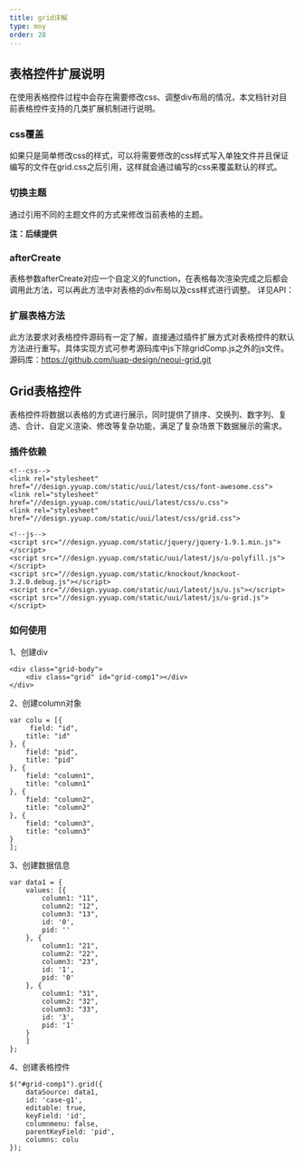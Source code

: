 ```yaml
---
title: grid详解
type: moy
order: 28
---
```

## 表格控件扩展说明

在使用表格控件过程中会存在需要修改css、调整div布局的情况，本文档针对目前表格控件支持的几类扩展机制进行说明。

### css覆盖

如果只是简单修改css的样式，可以将需要修改的css样式写入单独文件并且保证编写的文件在grid.css之后引用，这样就会通过编写的css来覆盖默认的样式。

### 切换主题

通过引用不同的主题文件的方式来修改当前表格的主题。

**注：后续提供**

### afterCreate

表格参数afterCreate对应一个自定义的function，在表格每次渲染完成之后都会调用此方法，可以再此方法中对表格的div布局以及css样式进行调整。
详见API：

### 扩展表格方法

此方法要求对表格控件源码有一定了解，直接通过插件扩展方式对表格控件的默认方法进行重写。具体实现方式可参考源码库中js下除gridComp.js之外的js文件。
源码库：https://github.com/iuap-design/neoui-grid.git

## Grid表格控件

表格控件将数据以表格的方式进行展示，同时提供了排序、交换列、数字列、复选、合计、自定义渲染、修改等复杂功能，满足了复杂场景下数据展示的需求。

### 插件依赖

```
<!--css-->
<link rel="stylesheet" href="//design.yyuap.com/static/uui/latest/css/font-awesome.css">
<link rel="stylesheet" href="//design.yyuap.com/static/uui/latest/css/u.css">
<link rel="stylesheet" href="//design.yyuap.com/static/uui/latest/css/grid.css">

<!--js-->
<script src="//design.yyuap.com/static/jquery/jquery-1.9.1.min.js"></script>
<script src="//design.yyuap.com/static/uui/latest/js/u-polyfill.js"></script>
<script src="//design.yyuap.com/static/knockout/knockout-3.2.0.debug.js"></script>
<script src="//design.yyuap.com/static/uui/latest/js/u.js"></script>
<script src="//design.yyuap.com/static/uui/latest/js/u-grid.js"></script>
```



### 如何使用

1、创建div

```
<div class="grid-body">
    <div class="grid" id="grid-comp1"></div>
</div>
```

2、创建column对象

```
var colu = [{
     field: "id",
    title: "id"
}, {
    field: "pid",
    title: "pid"
}, {
    field: "column1",
    title: "column1"
}, {
    field: "column2",
    title: "column2"
}, {
    field: "column3",
    title: "column3"
}
];
```

3、创建数据信息

```
var data1 = {
    values: [{
        column1: "11",
        column2: "12",
        column3: "13",
        id: '0',
        pid: ''
    }, {
        column1: "21",
        column2: "22",
        column3: "23",
        id: '1',
        pid: '0'
    }, {
        column1: "31",
        column2: "32",
        column3: "33",
        id: '3',
        pid: '1'
    }
    ]
};
```

4、创建表格控件
​    

```
$("#grid-comp1").grid({
    dataSource: data1,
    id: 'case-g1',
    editable: true,
    keyField: 'id',
    columnmenu: false,
    parentKeyField: 'pid',
    columns: colu
});
```

